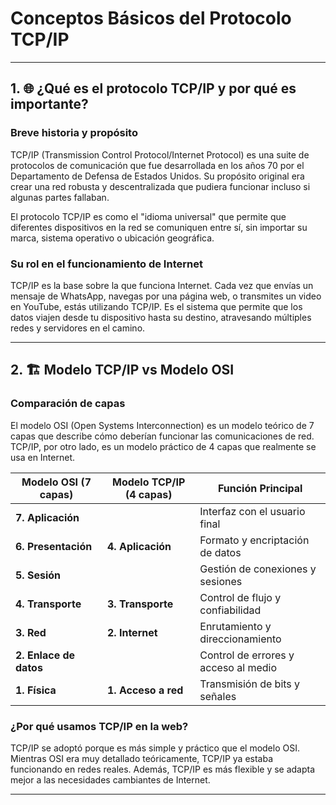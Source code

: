 # Conceptos Básicos del Protocolo TCP/IP

---

## 1. 🌐 ¿Qué es el protocolo TCP/IP y por qué es importante?

### Breve historia y propósito

TCP/IP (Transmission Control Protocol/Internet Protocol) es una suite de protocolos de comunicación que fue desarrollada en los años 70 por el Departamento de Defensa de Estados Unidos. Su propósito original era crear una red robusta y descentralizada que pudiera funcionar incluso si algunas partes fallaban.

El protocolo TCP/IP es como el "idioma universal" que permite que diferentes dispositivos en la red se comuniquen entre sí, sin importar su marca, sistema operativo o ubicación geográfica.

### Su rol en el funcionamiento de Internet

TCP/IP es la base sobre la que funciona Internet. Cada vez que envías un mensaje de WhatsApp, navegas por una página web, o transmites un video en YouTube, estás utilizando TCP/IP. Es el sistema que permite que los datos viajen desde tu dispositivo hasta su destino, atravesando múltiples redes y servidores en el camino.

---

## 2. 🏗️ Modelo TCP/IP vs Modelo OSI

### Comparación de capas

El modelo OSI (Open Systems Interconnection) es un modelo teórico de 7 capas que describe cómo deberían funcionar las comunicaciones de red. TCP/IP, por otro lado, es un modelo práctico de 4 capas que realmente se usa en Internet.

| **Modelo OSI (7 capas)** | **Modelo TCP/IP (4 capas)** | **Función Principal** |
|--------------------------|-----------------------------|-----------------------|
| **7. Aplicación** | | Interfaz con el usuario final |
| **6. Presentación** | **4. Aplicación** | Formato y encriptación de datos |
| **5. Sesión** | | Gestión de conexiones y sesiones |
| **4. Transporte** | **3. Transporte** | Control de flujo y confiabilidad |
| **3. Red** | **2. Internet** | Enrutamiento y direccionamiento |
| **2. Enlace de datos** | | Control de errores y acceso al medio |
| **1. Física** | **1. Acceso a red** | Transmisión de bits y señales |

### ¿Por qué usamos TCP/IP en la web?

TCP/IP se adoptó porque es más simple y práctico que el modelo OSI. Mientras OSI era muy detallado teóricamente, TCP/IP ya estaba funcionando en redes reales. Además, TCP/IP es más flexible y se adapta mejor a las necesidades cambiantes de Internet.

---
